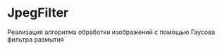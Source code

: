 JpegFilter
==========

Реализация алгоритма обработки изображений с помощью Гаусова фильтра размытия
